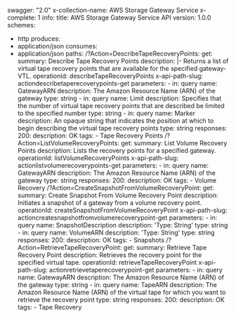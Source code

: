 swagger: "2.0"
x-collection-name: AWS Storage Gateway Service
x-complete: 1
info:
  title: AWS Storage Gateway Service API
  version: 1.0.0
schemes:
- http
produces:
- application/json
consumes:
- application/json
paths:
  /?Action=DescribeTapeRecoveryPoints:
    get:
      summary: Describe Tape Recovery Points
      description: |-
        Returns a list of virtual tape recovery points that are available for the specified
                 gateway-VTL.
      operationId: describeTapeRecoveryPoints
      x-api-path-slug: actiondescribetaperecoverypoints-get
      parameters:
      - in: query
        name: GatewayARN
        description: The Amazon Resource Name (ARN) of the gateway
        type: string
      - in: query
        name: Limit
        description: Specifies that the number of virtual tape recovery points that
          are described be         limited to the specified number
        type: string
      - in: query
        name: Marker
        description: An opaque string that indicates the position at which to begin
          describing the virtual         tape recovery points
        type: string
      responses:
        200:
          description: OK
      tags:
      - Tape Recovery Points
  /?Action=ListVolumeRecoveryPoints:
    get:
      summary: List Volume Recovery Points
      description: Lists the recovery points for a specified gateway.
      operationId: listVolumeRecoveryPoints
      x-api-path-slug: actionlistvolumerecoverypoints-get
      parameters:
      - in: query
        name: GatewayARN
        description: The Amazon Resource Name (ARN) of the gateway
        type: string
      responses:
        200:
          description: OK
      tags:
      - Volume Recovery
  /?Action=CreateSnapshotFromVolumeRecoveryPoint:
    get:
      summary: Create Snapshot From Volume Recovery Point
      description: Initiates a snapshot of a gateway from a volume recovery point.
      operationId: createSnapshotFromVolumeRecoveryPoint
      x-api-path-slug: actioncreatesnapshotfromvolumerecoverypoint-get
      parameters:
      - in: query
        name: SnapshotDescription
        description: 'Type: String'
        type: string
      - in: query
        name: VolumeARN
        description: 'Type: String'
        type: string
      responses:
        200:
          description: OK
      tags:
      - Snapshots
  /?Action=RetrieveTapeRecoveryPoint:
    get:
      summary: Retrieve Tape Recovery Point
      description: Retrieves the recovery point for the specified virtual tape.
      operationId: retrieveTapeRecoveryPoint
      x-api-path-slug: actionretrievetaperecoverypoint-get
      parameters:
      - in: query
        name: GatewayARN
        description: The Amazon Resource Name (ARN) of the gateway
        type: string
      - in: query
        name: TapeARN
        description: The Amazon Resource Name (ARN) of the virtual tape for which
          you want to retrieve the         recovery point
        type: string
      responses:
        200:
          description: OK
      tags:
      - Tape Recovery